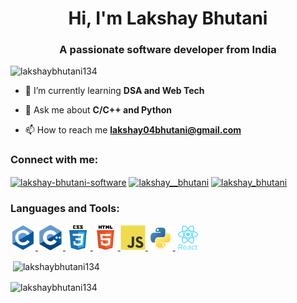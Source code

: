<h1 align="center">Hi, I'm Lakshay Bhutani</h1>
<h3 align="center">A passionate software developer from India</h3>

<p align="left"> <img src="https://komarev.com/ghpvc/?username=lakshaybhutani134&label=Profile%20views&color=0e75b6&style=flat" alt="lakshaybhutani134" /> </p>

- 🌱 I’m currently learning **DSA and Web Tech**

- 💬 Ask me about **C/C++ and Python**

- 📫 How to reach me **lakshay04bhutani@gmail.com**

<h3 align="left">Connect with me:</h3>
<p align="left">
<a href="https://linkedin.com/in/lakshay-bhutani-software" target="blank"><img align="center" src="https://raw.githubusercontent.com/rahuldkjain/github-profile-readme-generator/master/src/images/icons/Social/linked-in-alt.svg" alt="lakshay-bhutani-software" height="30" width="40" /></a>
<a href="https://instagram.com/lakshay__bhutani" target="blank"><img align="center" src="https://raw.githubusercontent.com/rahuldkjain/github-profile-readme-generator/master/src/images/icons/Social/instagram.svg" alt="lakshay__bhutani" height="30" width="40" /></a>
<a href="https://www.leetcode.com/lakshay_bhutani" target="blank"><img align="center" src="https://raw.githubusercontent.com/rahuldkjain/github-profile-readme-generator/master/src/images/icons/Social/leet-code.svg" alt="lakshay_bhutani" height="30" width="40" /></a>
</p>

<h3 align="left">Languages and Tools:</h3>
<p align="left"> <a href="https://www.cprogramming.com/" target="_blank" rel="noreferrer"> <img src="https://raw.githubusercontent.com/devicons/devicon/master/icons/c/c-original.svg" alt="c" width="40" height="40"/> </a> <a href="https://www.w3schools.com/cpp/" target="_blank" rel="noreferrer"> <img src="https://raw.githubusercontent.com/devicons/devicon/master/icons/cplusplus/cplusplus-original.svg" alt="cplusplus" width="40" height="40"/> </a> <a href="https://www.w3schools.com/css/" target="_blank" rel="noreferrer"> <img src="https://raw.githubusercontent.com/devicons/devicon/master/icons/css3/css3-original-wordmark.svg" alt="css3" width="40" height="40"/> </a> <a href="https://www.w3.org/html/" target="_blank" rel="noreferrer"> <img src="https://raw.githubusercontent.com/devicons/devicon/master/icons/html5/html5-original-wordmark.svg" alt="html5" width="40" height="40"/> </a> <a href="https://developer.mozilla.org/en-US/docs/Web/JavaScript" target="_blank" rel="noreferrer"> <img src="https://raw.githubusercontent.com/devicons/devicon/master/icons/javascript/javascript-original.svg" alt="javascript" width="40" height="40"/> </a> <a href="https://www.python.org" target="_blank" rel="noreferrer"> <img src="https://raw.githubusercontent.com/devicons/devicon/master/icons/python/python-original.svg" alt="python" width="40" height="40"/> </a> <a href="https://reactjs.org/" target="_blank" rel="noreferrer"> <img src="https://raw.githubusercontent.com/devicons/devicon/master/icons/react/react-original-wordmark.svg" alt="react" width="40" height="40"/> </a> </p>

<p>&nbsp;<img align="center" src="https://github-readme-stats.vercel.app/api?username=lakshaybhutani134&show_icons=true&locale=en" alt="lakshaybhutani134" /></p>

<p><img align="center" src="https://github-readme-streak-stats.herokuapp.com/?user=lakshaybhutani134&" alt="lakshaybhutani134" /></p>
